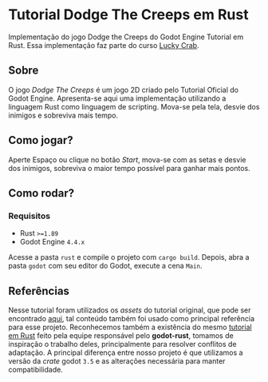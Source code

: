 # Tutorial Dodge The Creeps em Rust
Implementação do jogo Dodge the Creeps do Godot Engine Tutorial em Rust. Essa implementação faz parte do curso [Lucky Crab](https://github.com/ConwayUSP/Lucky_Crab).

## Sobre
O jogo _Dodge The Creeps_ é um jogo 2D criado pelo Tutorial Oficial do Godot Engine. Apresenta-se aqui uma implementação utilizando a linguagem Rust como linguagem de scripting. Mova-se pela tela, desvie dos inimigos e sobreviva mais tempo.

## Como jogar?
Aperte Espaço ou clique no botão _Start_, mova-se com as setas e desvie dos inimigos, sobreviva o maior tempo possível para ganhar mais pontos.

## Como rodar?

### Requisitos
- Rust `>=1.89`
- Godot Engine `4.4.x`

Acesse a pasta `rust` e compile o projeto com `cargo build`. Depois, abra a pasta `godot` com seu editor do Godot, execute a cena `Main`. 

## Referências

Nesse tutorial foram utilizados os _assets_ do tutorial original, que pode ser encontrado [aqui](https://docs.godotengine.org/en/stable/getting_started/first_2d_game/index.html), tal conteúdo também foi usado como principal referência para esse projeto. Reconhecemos também a existência do mesmo [tutorial em Rust](https://github.com/godot-rust/demo-projects) feito pela equipe responsável pelo **godot-rust**, tomamos de inspiração o trabalho deles, principalmente para resolver conflitos de adaptação. A principal diferença entre nosso projeto é que utilizamos a versão da _crate_ godot `3.5` e as alterações necessária para manter compatibilidade.


